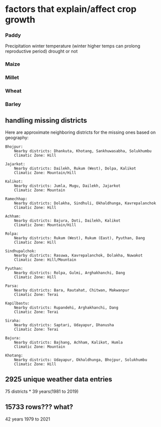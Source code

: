 # factors that explain/affect crop growth

### Paddy
Precipitation
winter temperature (winter higher temps can prolong reproductive period)
drought or not

### Maize

### Millet

### Wheat

### Barley


## handling missing districts 
Here are approximate neighboring districts for the missing ones based on geography:

    Bhojpur:
        Nearby districts: Dhankuta, Khotang, Sankhuwasabha, Solukhumbu
        Climatic Zone: Hill

    Jajarkot:
        Nearby districts: Dailekh, Rukum (West), Dolpa, Kalikot
        Climatic Zone: Mountain/Hill

    Kalikot:
        Nearby districts: Jumla, Mugu, Dailekh, Jajarkot
        Climatic Zone: Mountain

    Ramechhap:
        Nearby districts: Dolakha, Sindhuli, Okhaldhunga, Kavrepalanchok
        Climatic Zone: Hill

    Achham:
        Nearby districts: Bajura, Doti, Dailekh, Kalikot
        Climatic Zone: Mountain/Hill

    Rolpa:
        Nearby districts: Rukum (West), Rukum (East), Pyuthan, Dang
        Climatic Zone: Hill

    Sindhupalchok:
        Nearby districts: Rasuwa, Kavrepalanchok, Dolakha, Nuwakot
        Climatic Zone: Hill/Mountain

    Pyuthan:
        Nearby districts: Rolpa, Gulmi, Arghakhanchi, Dang
        Climatic Zone: Hill

    Parsa:
        Nearby districts: Bara, Rautahat, Chitwan, Makwanpur
        Climatic Zone: Terai

    Kapilbastu:
        Nearby districts: Rupandehi, Arghakhanchi, Dang
        Climatic Zone: Terai

    Siraha:
        Nearby districts: Saptari, Udayapur, Dhanusha
        Climatic Zone: Terai

    Bajura:
        Nearby districts: Bajhang, Achham, Kalikot, Humla
        Climatic Zone: Mountain

    Khotang:
        Nearby districts: Udayapur, Okhaldhunga, Bhojpur, Solukhumbu
        Climatic Zone: Hill


## 2925 unique weather data entries
75 districts * 39 years(1981 to 2019)

## 15733 rows??? what?
42 years 1979 to 2021
